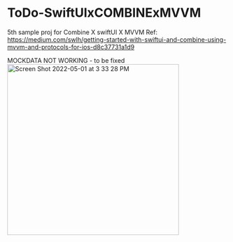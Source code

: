 # ToDo-SwiftUIxCOMBINExMVVM
5th sample proj for Combine X swiftUI X MVVM
Ref: https://medium.com/swlh/getting-started-with-swiftui-and-combine-using-mvvm-and-protocols-for-ios-d8c37731a1d9

MOCKDATA NOT WORKING - to be fixed
<img width="392" alt="Screen Shot 2022-05-01 at 3 33 28 PM" src="https://user-images.githubusercontent.com/13888326/166136668-1eb3b1a4-04e7-4cde-b9a7-aed9e179b1c8.png">
